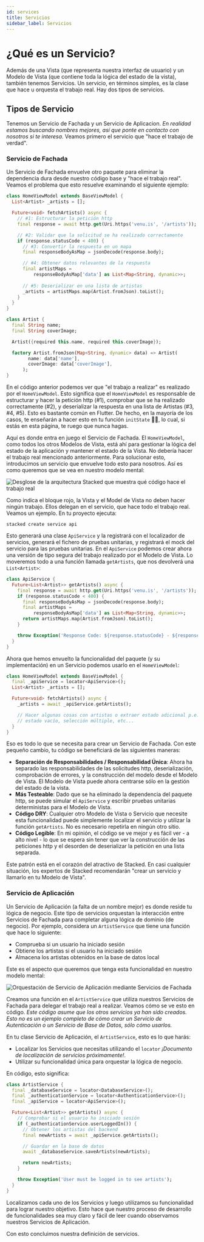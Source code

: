 ```yaml
---
id: services
title: Servicios
sidebar_label: Servicios
---
```


# ¿Qué es un Servicio?

Además de una Vista (que representa nuestra interfaz de usuario) y un Modelo de Vista (que contiene toda la lógica del estado de la vista), también tenemos Servicios. Un servicio, en términos simples, es la clase que hace u orquesta el trabajo real. Hay dos tipos de servicios.

## Tipos de Servicio

Tenemos un Servicio de Fachada y un Servicio de Aplicacion. _En realidad estamos buscando nombres mejores, así que ponte en contacto con nosotros si te interesa_. Veamos primero el servicio que "hace el trabajo de verdad".

### Servicio de Fachada

Un Servicio de Fachada envuelve otro paquete para eliminar la dependencia dura desde nuestro código base y "hace el trabajo real". Veamos el problema que esto resuelve examinando el siguiente ejemplo:

```dart
class HomeViewModel extends BaseViewModel {
  List<Artist> _artists = [];

  Future<void> fetchArtists() async {
    // #1: Estructurar la petición http
    final response = await http.get(Uri.https('venu.is', '/artists'));

    // #2: Validar que la solicitud se ha realizado correctamente
    if (response.statusCode < 400) {
      // #3: Convertir la respuesta en un mapa
      final responseBodyAsMap = jsonDecode(response.body);

      // #4: Obtener datos relevantes de la respuesta
      final artistMaps =
          responseBodyAsMap['data'] as List<Map<String, dynamic>>;
      
      // #5: Deserializar en una lista de artistas
      _artists = artistMaps.map(Artist.fromJson).toList();
    }
  }
}

class Artist {
  final String name;
  final String coverImage;

  Artist({required this.name, required this.coverImage});

  factory Artist.fromJson(Map<String, dynamic> data) => Artist(
        name: data['name'],
        coverImage: data['coverImage'],
      );
}
```

En el código anterior podemos ver que "el trabajo a realizar" es realizado por el `HomeViewModel`. Esto significa que el `HomeViewModel` es responsable de estructurar y hacer la petición http (#1), comprobar que se ha realizado correctamente (#2), y deserializar la respuesta en una lista de Artistas (#3, #4, #5). Esto es bastante común en Flutter. De hecho, en la mayoría de los casos, te enseñarán a hacer esto en tu función `initState` 🤯🤯, lo cual, si estás en esta página, te ruego que nunca hagas.

Aquí es donde entra en juego el Servicio de Fachada. El `HomeViewModel`, como todos los otros Modelos de Vista, está ahí para gestionar la lógica del estado de la aplicación y mantener el estado de la Vista. No debería hacer el trabajo real mencionado anteriormente. Para solucionar esto, introducimos un servicio que envuelve todo esto para nosotros. Así es como queremos que se vea en nuestro modelo mental:

![Desglose de la arquitectura Stacked que muestra qué código hace el trabajo real](/img/tutorial/services-who-does-the-work.png)

Como indica el bloque rojo, la Vista y el Model de Vista no deben hacer ningún trabajo. Ellos delegan en el servicio, que hace todo el trabajo real. Veamos un ejemplo. En tu proyecto ejecuta:

```shell
stacked create service api
```

Esto generará una clase `ApiService` y la registrará con el localizador de servicios, generará el fichero de pruebas unitarias, y registrará el mock del servicio para las pruebas unitarias. En el `ApiService` podemos crear ahora una versión de tipo segura del trabajo realizado por el Modelo de Vista. Lo moveremos todo a una función llamada `getArtists`, que nos devolverá una `List<Artist>`:

```dart
class ApiService {
  Future<List<Artist>> getArtists() async {
    final response = await http.get(Uri.https('venu.is', '/artists'));
    if (response.statusCode < 400) {
      final responseBodyAsMap = jsonDecode(response.body);
      final artistMaps =
          responseBodyAsMap['data'] as List<Map<String, dynamic>>;
      return artistMaps.map(Artist.fromJson).toList();
    }

    throw Exception('Response Code: ${response.statusCode} - ${response.body}');
  }
}
```

Ahora que hemos envuelto la funcionalidad del paquete (y su implementación) en un Servicio podemos usarlo en el `HomeViewModel`:

```dart
class HomeViewModel extends BaseViewModel {
  final _apiService = locator<ApiService>();
  List<Artist> _artists = [];

  Future<void> fetchArtists() async {
    _artists = await _apiService.getArtists();

    // Hacer algunas cosas con artistas o extraer estado adicional p.e.
    // estado vacío, selección múltiple, etc...
  }
}
```

Eso es todo lo que se necesita para crear un Servicio de Fachada. Con este pequeño cambio, tu código se beneficiará de las siguientes maneras:

- **Separación de Responsabilidades / Responsabilidad Única**: Ahora ha separado las responsabilidades de las solicitudes http, deserialización, comprobación de errores, y la construcción del modelo desde el Modelo de Vista. El Modelo de Vista puede ahora centrarse sólo en la gestión del estado de la vista.
- **Más Testeable**: Dado que se ha eliminado la dependencia del paquete http, se puede simular el `ApiService` y escribir pruebas unitarias deterministas para el Modelo de Vista. 
- **Código DRY**: Cualquier otro Modelo de Vista o Servicio que necesite esta funcionalidad puede simplemente localizar el servicio y utilizar la función `getArtists`. No es necesario repetirla en ningún otro sitio.
- **Código Legible**: En mi opinión, el código se ve mejor y es fácil ver - a alto nivel - lo que se espera sin tener que ver la construcción de las peticiones http y el desorden de deserializar la petición en una lista separada.

Este patrón está en el corazón del atractivo de Stacked. En casi cualquier situación, los expertos de Stacked recomendarán "crear un servicio y llamarlo en tu Modelo de Vista".

### Servicio de Aplicación

Un Servicio de Aplicación (a falta de un nombre mejor) es donde reside tu lógica de negocio. Este tipo de servicios orquestan la interacción entre Servicios de Fachada para completar alguna lógica de dominio (de negocio). Por ejemplo, considera un `ArtistService` que tiene una función que hace lo siguiente: 

- Comprueba si un usuario ha iniciado sesión
- Obtiene los artistas si el usuario ha iniciado sesión
- Almacena los artistas obtenidos en la base de datos local

Este es el aspecto que queremos que tenga esta funcionalidad en nuestro modelo mental:

![Orquestación de Servicio de Aplicación mediante Servicios de Fachada](/img/tutorial/services-app-service-orchestration.png)

Creamos una función en el `ArtistService` que utiliza nuestros Servicios de Fachada para delegar el trabajo real a realizar. Veamos cómo se ve esto en código. _Este código asume que los otros servicios ya han sido creados. Esto no es un ejemplo completo de cómo crear un Servicio de Autenticación o un Servicio de Base de Datos, sólo cómo usarlos._

En tu clase Servicio de Aplicación, el `ArtistService`, esto es lo que harás:

- Localizar los Servicios que necesitas utilizando el `locator` _¡Documento de localización de servicios próximamente!_.
- Utilizar su funcionalidad única para orquestar la lógica de negocio.

En código, esto significa:

```dart
class ArtistService {
  final _databaseService = locator<DatabaseService>();
  final _authenticationService = locator<AuthenticationService>();
  final _apiService = locator<ApiService>();

  Future<List<Artist>> getArtists() async {
    // Comprobar si el usuario ha iniciado sesión
    if (_authenticationService.userLoggedIn()) {
      // Obtener los artistas del backend
      final newArtists = await _apiService.getArtists();

      // Guardar en la base de datos
      await _databaseService.saveArtists(newArtists);

      return newArtists;
    }

    throw Exception('User must be logged in to see artists');
  }
}
```

Localizamos cada uno de los Servicios y luego utilizamos su funcionalidad para lograr nuestro objetivo. Esto hace que nuestro proceso de desarrollo de funcionalidades sea muy claro y fácil de leer cuando observamos nuestros Servicios de Aplicación.

Con esto concluimos nuestra definición de servicios.